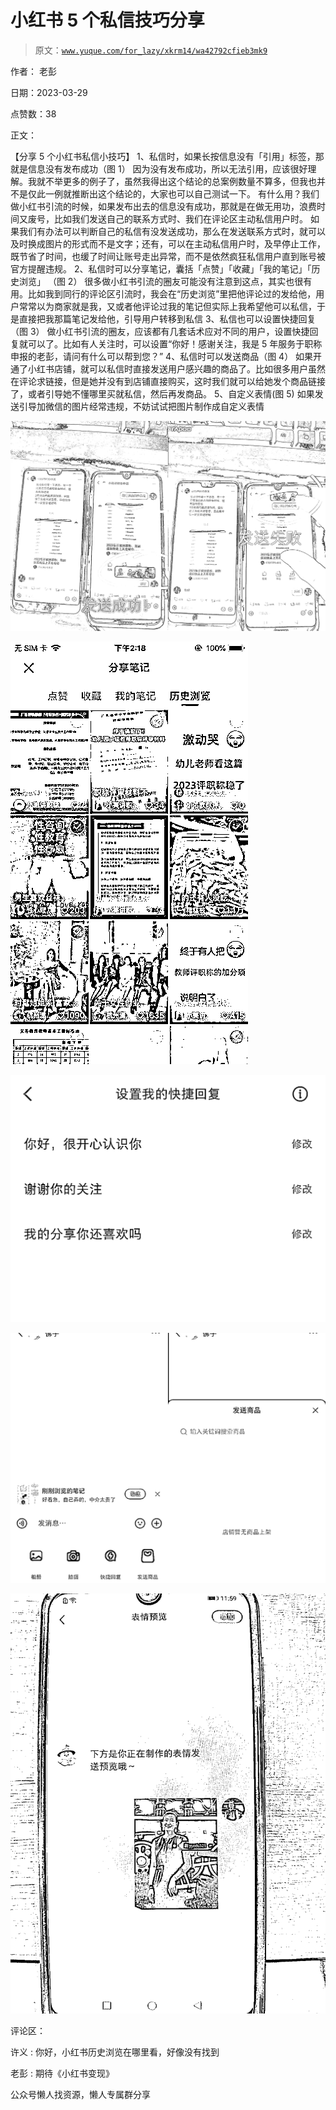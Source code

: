 # 小红书 5 个私信技巧分享

> 原文：[`www.yuque.com/for_lazy/xkrm14/wa42792cfieb3mk9`](https://www.yuque.com/for_lazy/xkrm14/wa42792cfieb3mk9)

作者： 老彭

日期：2023-03-29

点赞数：38

正文：

【分享 5 个小红书私信小技巧】 1、私信时，如果长按信息没有「引用」标签，那就是信息没有发布成功（图 1） 因为没有发布成功，所以无法引用，应该很好理解。我就不举更多的例子了，虽然我得出这个结论的总案例数量不算多，但我也并不是仅此一例就推断出这个结论的，大家也可以自己测试一下。 有什么用？我们做小红书引流的时候，如果发布出去的信息没有成功，那就是在做无用功，浪费时间又废号，比如我们发送自己的联系方式时、我们在评论区主动私信用户时。 如果我们有办法可以判断自己的私信有没发送成功，那么在发送联系方式时，就可以及时换成图片的形式而不是文字；还有，可以在主动私信用户时，及早停止工作，既节省了时间，也缓了时间让账号走出异常，而不是依然疯狂私信用户直到账号被官方提醒违规。 2、私信时可以分享笔记，囊括「点赞」「收藏」「我的笔记」「历史浏览」 （图 2） 很多做小红书引流的圈友可能没有注意到这点，其实也很有用。比如我到同行的评论区引流时，我会在“历史浏览”里把他评论过的发给他，用户常常以为商家就是我，又或者他评论过我的笔记但实际上我希望他可以私信，于是直接把我那篇笔记发给他，引导用户转移到私信 3、私信也可以设置快捷回复（图 3） 做小红书引流的圈友，应该都有几套话术应对不同的用户，设置快捷回复就可以了。比如有人关注时，可以设置“你好！感谢关注，我是 5 年服务于职称申报的老彭，请问有什么可以帮到您？” 4、私信时可以发送商品（图 4） 如果开通了小红书店铺，就可以私信时直接发送用户感兴趣的商品了。比如很多用户虽然在评论求链接，但是她并没有到店铺直接购买，这时我们就可以给她发个商品链接了，或者引导她不懂哪里买就私信，然后再发商品。 5、自定义表情(图 5) 如果发送引导加微信的图片经常违规，不妨试试把图片制作成自定义表情

![](img/696815c3e54ec8581d0e88a47c50b300.png)

![](img/47b8428cee08380956fc81ec77dcb66f.png)  

![](img/6980f0810f353cfaa7bbd92e01797189.png)  

![](img/43d00f6ef60ee758828e3d13e1b1ed0f.png)  

![](img/0c74c0c0483638e39604976cd6c99535.png)

评论区：

许义 : 你好，小红书历史浏览在哪里看，好像没有找到

老彭 : 期待《小红书变现》

公众号懒人找资源，懒人专属群分享

